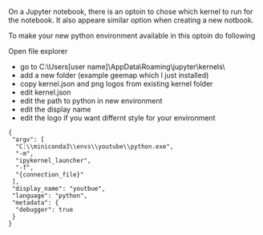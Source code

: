 On a Jupyter notebook, there is an optoin to chose which kernel to run for the notebook. It also appeare similar option when creating a new notbook.

To make your new python environment available in this optoin do following

Open file explorer
 - go to C:\Users\[user name]\AppData\Roaming\jupyter\kernels\
 - add a new folder (example geemap which I just installed)
 - copy kernel.json and png logos from existing kernel folder
 - edit kernel.json
  - edit the path to python in new environment
  - edit the display name
  - edit the logo if you want differnt style for your environment  
```
{
 "argv": [
  "C:\\miniconda3\\envs\\youtube\\python.exe",
  "-m",
  "ipykernel_launcher",
  "-f",
  "{connection_file}"
 ],
 "display_name": "youtbue",
 "language": "python",
 "metadata": {
  "debugger": true
 }
}
```
